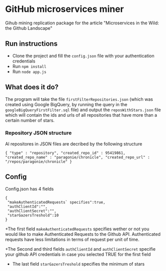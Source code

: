# GitHub microservices miner

Gihub mining replication package for the article "Microservices in the Wild: the Github Landscape" 

## Run instructions

- Clone the project and fill the `config.json` file with your authentication credentials
- Run `npm install`
- Run `node app.js`

## What does it do?

The program will take the file `firstFilterRepositories.json` (which was created using Google BigQuery, by running the query in the `googleBigQueryFirstFilter.sql` file) and output the `reposWithStars.json` file which will contain the ids and urls of all repositories that have more than a certain number of stars. 

### Repository JSON structure

Al repositores in JSON files are decribed by the following structure

``
  {
      "type" : "repository",
      "created_repo_id" : 95419861,
      "created_repo_name" : "paragonie/chronicle",
      "created_repo_url" : "/repos/paragonie/chronicle"
    }
``

## Config

Config.json has 4 fields
```
{
 "makeAuthenticatedRequests` specifies":true,
 "authClientId":"",
 "authClientSecret":"",
 "starGazersTreshold":10
}
```

+The first field `makeAuthenticatedRequests` specifies wether or not you would like to make Authenticated Requests to the Github API. Authenticated requests have less limitations in terms of request per unit of time.

+The Second and third fields `authClientId` and  `authClientSecret` specifie your github API credentials in case you selected TRUE for the first field

+ The last field `starGazersTreshold` specifies the minimum of stars

